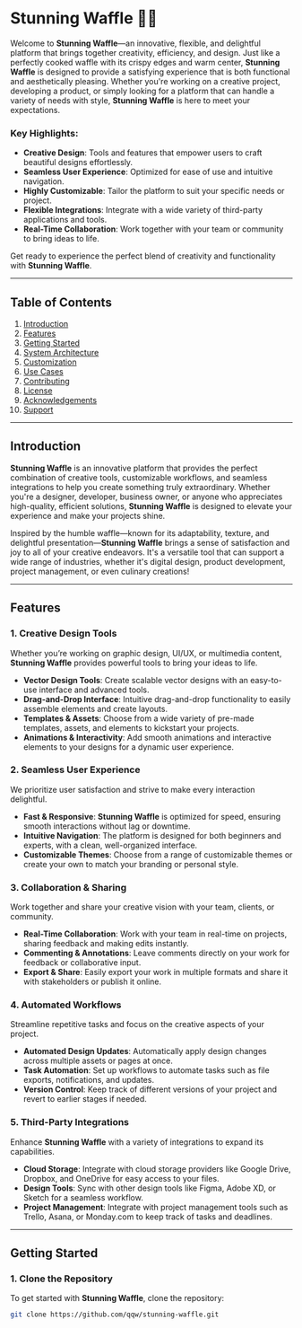 # Stunning Waffle 🧇✨

Welcome to **Stunning Waffle**—an innovative, flexible, and delightful platform that brings together creativity, efficiency, and design. Just like a perfectly cooked waffle with its crispy edges and warm center, **Stunning Waffle** is designed to provide a satisfying experience that is both functional and aesthetically pleasing. Whether you're working on a creative project, developing a product, or simply looking for a platform that can handle a variety of needs with style, **Stunning Waffle** is here to meet your expectations.

### Key Highlights:
- **Creative Design**: Tools and features that empower users to craft beautiful designs effortlessly.
- **Seamless User Experience**: Optimized for ease of use and intuitive navigation.
- **Highly Customizable**: Tailor the platform to suit your specific needs or project.
- **Flexible Integrations**: Integrate with a wide variety of third-party applications and tools.
- **Real-Time Collaboration**: Work together with your team or community to bring ideas to life.

Get ready to experience the perfect blend of creativity and functionality with **Stunning Waffle**.

---

## Table of Contents

1. [Introduction](#introduction)
2. [Features](#features)
3. [Getting Started](#getting-started)
4. [System Architecture](#system-architecture)
5. [Customization](#customization)
6. [Use Cases](#use-cases)
7. [Contributing](#contributing)
8. [License](#license)
9. [Acknowledgements](#acknowledgements)
10. [Support](#support)

---

## Introduction

**Stunning Waffle** is an innovative platform that provides the perfect combination of creative tools, customizable workflows, and seamless integrations to help you create something truly extraordinary. Whether you're a designer, developer, business owner, or anyone who appreciates high-quality, efficient solutions, **Stunning Waffle** is designed to elevate your experience and make your projects shine.

Inspired by the humble waffle—known for its adaptability, texture, and delightful presentation—**Stunning Waffle** brings a sense of satisfaction and joy to all of your creative endeavors. It's a versatile tool that can support a wide range of industries, whether it's digital design, product development, project management, or even culinary creations!

---

## Features

### 1. **Creative Design Tools**
Whether you’re working on graphic design, UI/UX, or multimedia content, **Stunning Waffle** provides powerful tools to bring your ideas to life.

- **Vector Design Tools**: Create scalable vector designs with an easy-to-use interface and advanced tools.
- **Drag-and-Drop Interface**: Intuitive drag-and-drop functionality to easily assemble elements and create layouts.
- **Templates & Assets**: Choose from a wide variety of pre-made templates, assets, and elements to kickstart your projects.
- **Animations & Interactivity**: Add smooth animations and interactive elements to your designs for a dynamic user experience.

### 2. **Seamless User Experience**
We prioritize user satisfaction and strive to make every interaction delightful.

- **Fast & Responsive**: **Stunning Waffle** is optimized for speed, ensuring smooth interactions without lag or downtime.
- **Intuitive Navigation**: The platform is designed for both beginners and experts, with a clean, well-organized interface.
- **Customizable Themes**: Choose from a range of customizable themes or create your own to match your branding or personal style.

### 3. **Collaboration & Sharing**
Work together and share your creative vision with your team, clients, or community.

- **Real-Time Collaboration**: Work with your team in real-time on projects, sharing feedback and making edits instantly.
- **Commenting & Annotations**: Leave comments directly on your work for feedback or collaborative input.
- **Export & Share**: Easily export your work in multiple formats and share it with stakeholders or publish it online.

### 4. **Automated Workflows**
Streamline repetitive tasks and focus on the creative aspects of your project.

- **Automated Design Updates**: Automatically apply design changes across multiple assets or pages at once.
- **Task Automation**: Set up workflows to automate tasks such as file exports, notifications, and updates.
- **Version Control**: Keep track of different versions of your project and revert to earlier stages if needed.

### 5. **Third-Party Integrations**
Enhance **Stunning Waffle** with a variety of integrations to expand its capabilities.

- **Cloud Storage**: Integrate with cloud storage providers like Google Drive, Dropbox, and OneDrive for easy access to your files.
- **Design Tools**: Sync with other design tools like Figma, Adobe XD, or Sketch for a seamless workflow.
- **Project Management**: Integrate with project management tools such as Trello, Asana, or Monday.com to keep track of tasks and deadlines.

---

## Getting Started

### 1. Clone the Repository

To get started with **Stunning Waffle**, clone the repository:

```bash
git clone https://github.com/qqw/stunning-waffle.git
